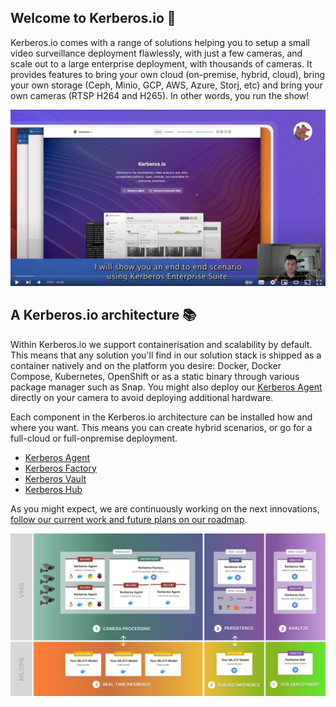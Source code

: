 ## Welcome to Kerberos.io 👋

Kerberos.io comes with a range of solutions helping you to setup a small video surveillance deployment flawlessly, with just a few cameras, and scale out to a large enterprise deployment, with thousands of cameras. It provides features to bring your own cloud (on-premise, hybrid, cloud), bring your own storage (Ceph, Minio, GCP, AWS, Azure, Storj, etc) and bring your own cameras (RTSP H264 and H265). In other words, you run the show!

[![Kerberos Enterprise Suite Introduction Youtube](https://github.com/kerberos-io/.github/blob/main/profile/introduction.png)](https://www.youtube.com/watch?v=JzC8vJ0xZS0)

## A Kerberos.io architecture 📚

Within Kerberos.io we support containerisation and scalability by default. This means that any solution you'll find in our solution stack is shipped as a container natively and on the platform you desire: Docker, Docker Compose, Kubernetes, OpenShift or as a static binary through various package manager such as Snap. You might also deploy our [Kerberos Agent](https://github.com/kerberos-io/agent) directly on your camera to avoid deploying additional hardware.

Each component in the Kerberos.io architecture can be installed how and where you want. This means you can create hybrid scenarios, or go for a full-cloud or full-onpremise deployment.

- [Kerberos Agent](https://github.com/kerberos-io/agent)
- [Kerberos Factory](https://github.com/kerberos-io/factory)
- [Kerberos Vault](https://github.com/kerberos-io/vault)
- [Kerberos Hub](https://github.com/kerberos-io/hub)

As you might expect, we are continuously working on the next innovations, [follow our current work and future plans on our roadmap](https://github.com/kerberos-io/roadmap/projects/2).

[![Prologue - How it works](https://github.com/kerberos-io/.github/blob/main/profile/Prologue%20-%20How%20it%20works.svg)](https://doc.kerberos.io/prologue/deployments/)
